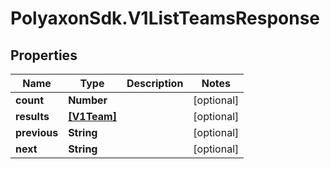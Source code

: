 # PolyaxonSdk.V1ListTeamsResponse

## Properties
Name | Type | Description | Notes
------------ | ------------- | ------------- | -------------
**count** | **Number** |  | [optional] 
**results** | [**[V1Team]**](V1Team.md) |  | [optional] 
**previous** | **String** |  | [optional] 
**next** | **String** |  | [optional] 


